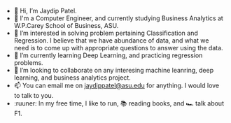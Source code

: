 - 👋 Hi, I’m Jaydip Patel.
- :school: I'm a Computer Engineer, and currently studying Business Analytics at W.P.Carey School of Business, ASU.
- 👀 I’m interested in solving problem pertaining Classification and Regression. I believe that we have abundance of data, and what we need is to come up with appropriate questions to answer using the data.
- 🌱 I’m currently learning Deep Learning, and practicing regression problems. 
- 💞️ I’m looking to collaborate on any interesing machine leanring, deep learning, and business analytics project.
- 📫 You can email me on jaydippatel@asu.edu for anything. I would love to talk to you. 
- :ruuner: In my free time, I like to run, :books: reading books, and :racing_car: talk about F1. 

<!---
pjaydip/pjaydip is a ✨ special ✨ repository because its `README.md` (this file) appears on your GitHub profile.
You can click the Preview link to take a look at your changes.
--->
